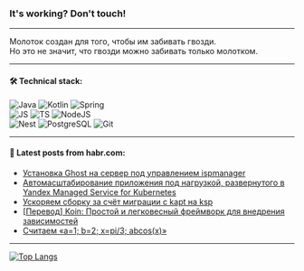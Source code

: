 ### It's working? Don't touch!

---
Молоток создан для того, чтобы им забивать гвозди. <br>
Но это не значит, что гвозди можно забивать только молотком.

---

#### 🛠️ Technical stack:

![Java](https://img.shields.io/badge/Java-informational?logo=Oracle&style=flat&logoColor=white&color=FF4500)
![Kotlin](https://img.shields.io/badge/Kotlin-informational?logo=Kotlin&style=flat&logoColor=white&color=774D97)
![Spring](https://img.shields.io/badge/SpringBoot-informational?logo=SpringBoot&style=flat&logoColor=white&color=6DB33F) <br>
![JS](https://img.shields.io/badge/JS-informational?logo=javaScript&style=flat&logoColor=black&color=F7Df1E)
![TS](https://img.shields.io/badge/TypeScript-informational?logo=typeScript&style=flat&logoColor=black&color=0667A8)
![NodeJS](https://img.shields.io/badge/NodeJS-informational?logo=node.js&style=flat&logoColor=white&color=70A760) <br>
![Nest](https://img.shields.io/badge/NestJS-informational?logo=NestJS&style=flat&logoColor=white&color=E0234E)
![PostgreSQL](https://img.shields.io/badge/PostgreSQL-informational?logo=PostgreSQL&style=flat&logoColor=white&color=DAA520)
![Git](https://img.shields.io/badge/Git-informational?logo=git&style=flat&logoColor=white&color=778899)

___

#### 💬 Latest posts from habr.com:

<!-- BLOG-POST-LIST:START -->
- [Установка Ghost на сервер под управлением ispmanager](https://habr.com/ru/articles/756322/?utm_source=habrahabr&utm_medium=rss&utm_campaign=756322)
- [Автомасштабирование приложения под нагрузкой, развернутого в Yandex Managed Service for Kubernetes](https://habr.com/ru/articles/756346/?utm_source=habrahabr&utm_medium=rss&utm_campaign=756346)
- [Ускоряем сборку за счёт миграции с kapt на ksp](https://habr.com/ru/companies/hh/articles/755952/?utm_source=habrahabr&utm_medium=rss&utm_campaign=755952)
- [[Перевод] Koin: Простой и легковесный фреймворк для внедрения зависимостей](https://habr.com/ru/companies/otus/articles/756124/?utm_source=habrahabr&utm_medium=rss&utm_campaign=756124)
- [Считаем «a=1; b=2; x=pi/3; abcos&lpar;x&rpar;»](https://habr.com/ru/articles/756306/?utm_source=habrahabr&utm_medium=rss&utm_campaign=756306)
<!-- BLOG-POST-LIST:END -->

---
[![Top Langs](https://github-readme-stats-git-master-advtsetting-gmailcom.vercel.app/api/top-langs/?username=zloylis&langs_count=10&hide_title=false&title_color=e6edf3&size_weight=0.5&count_weight=0.5&layout=compact&hide_border=true&theme=dracula)](https://github.com/zloylis)

<!-- ![GitHub stats](https://github-readme-stats-git-master-advtsetting-gmailcom.vercel.app/api?username=zloylis&show_icons=true&hide_border=true&theme=dracula&hide_title=true&include_all_commits=true&count_private=true&hide=contribs&hide_rank=true) -->
